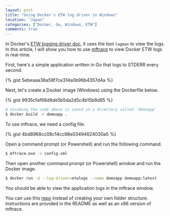 ```yaml
---
layout: post
title: "Using Docker's ETW log driver in Windows"
location: "Japan"
categories: ["Docker, Go, Windows, ETW"]
comments: true
---
```


In Docker's [ETW logging driver doc](https://docs.docker.com/engine/admin/logging/etwlogs/), it uses the tool `logman` to view the logs. In this article, I will show you how to use [mftrace](https://msdn.microsoft.com/en-us/library/windows/desktop/ff685116(v=vs.85).aspx) to view Docker ETW logs in real-time.

First, here's a simple application written in Go that logs to STDERR every second.

{% gist 5ebeaaa38a59f7ce314a0b96b4357d4a %}

Next, let's create a Docker image (Windows) using the Dockerfile below.

{% gist 9935cfaf68d8de5b5da2d5c4b15b8d85 %}

```bash
# assuming the code above is saved in a directory called 'demoapp'
$ docker build -t demoapp .
```

To use mftrace, we need a config file.

{% gist 4bd8968cc08c14cc98e03494624030a5 %}

Open a command prompt (or Powershell) and run the following command.

```bash
$ mftrace.exe -c config.xml
```

Then open another command prompt (or Powershell) window and run the Docker image.

```bash
$ docker run -d --log-driver=etwlogs --name demoapp demoapp:latest
```

You should be able to view the application logs in the mftrace window.

You can use this [repo](https://github.com/flowerinthenight/20170914-tokyo-mastercloud-presentation) instead of creating your own folder structure. Instructions are provided in the README as well as an x86 version of mftrace.
